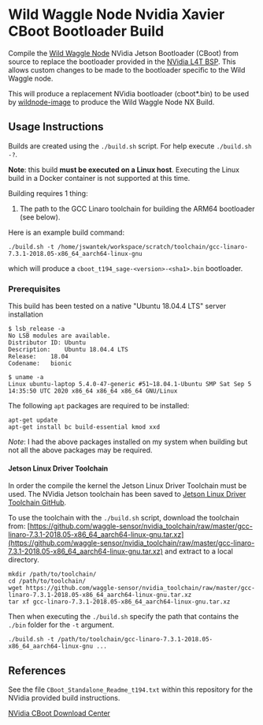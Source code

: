 # Wild Waggle Node Nvidia Xavier CBoot Bootloader Build

Compile the [Wild Waggle Node](https://github.com/waggle-sensor/wild-waggle-node) NVidia Jetson Bootloader (CBoot) from source to replace the bootloader provided in the [NVidia L4T BSP](https://developer.nvidia.com/embedded/linux-tegra). This allows custom changes to be made to the bootloader specific to the Wild Waggle node.

This will produce a replacement NVidia bootloader (cboot*.bin) to be used by [wildnode-image](https://github.com/waggle-sensor/wildnode-image) to produce the Wild Waggle Node NX Build.

## Usage Instructions

Builds are created using the `./build.sh` script. For help execute `./build.sh -?`.

**Note**: this build **must be executed on a Linux host**. Executing the Linux
build in a Docker container is not supported at this time.

Building requires 1 thing:

1. The path to the GCC Linaro toolchain for building the ARM64 bootloader (see below).

Here is an example build command:

```
./build.sh -t /home/jswantek/workspace/scratch/toolchain/gcc-linaro-7.3.1-2018.05-x86_64_aarch64-linux-gnu
```

which will produce a `cboot_t194_sage-<version>-<sha1>.bin` bootloader.

### Prerequisites

This build has been tested on a native "Ubuntu 18.04.4 LTS" server installation

```
$ lsb_release -a
No LSB modules are available.
Distributor ID:	Ubuntu
Description:	Ubuntu 18.04.4 LTS
Release:	18.04
Codename:	bionic

$ uname -a
Linux ubuntu-laptop 5.4.0-47-generic #51~18.04.1-Ubuntu SMP Sat Sep 5 14:35:50 UTC 2020 x86_64 x86_64 x86_64 GNU/Linux
```

The following `apt` packages are required to be installed:

```
apt-get update
apt-get install bc build-essential kmod xxd
```

*Note*: I had the above packages installed on my system when building but not
all the above packages may be required.

#### Jetson Linux Driver Toolchain

In order the compile the kernel the Jetson Linux Driver Toolchain must be used.
The NVidia Jetson toolchain has been saved to
[Jetson Linux Driver Toolchain GitHub](https://github.com/waggle-sensor/nvidia_toolchain).

To use the toolchain with the `./build.sh` script, download the toolchain from:
[https://github.com/waggle-sensor/nvidia_toolchain/raw/master/gcc-linaro-7.3.1-2018.05-x86_64_aarch64-linux-gnu.tar.xz](https://github.com/waggle-sensor/nvidia_toolchain/raw/master/gcc-linaro-7.3.1-2018.05-x86_64_aarch64-linux-gnu.tar.xz)
and extract to a local directory.

```
mkdir /path/to/toolchain/
cd /path/to/toolchain/
wget https://github.com/waggle-sensor/nvidia_toolchain/raw/master/gcc-linaro-7.3.1-2018.05-x86_64_aarch64-linux-gnu.tar.xz
tar xf gcc-linaro-7.3.1-2018.05-x86_64_aarch64-linux-gnu.tar.xz
```

Then when executing the `./build.sh` specify the path that contains the `./bin`
folder for the `-t` argument.

```
./build.sh -t /path/to/toolchain/gcc-linaro-7.3.1-2018.05-x86_64_aarch64-linux-gnu ...
```

## References

See the file `CBoot_Standalone_Readme_t194.txt` within this repository for the
NVidia provided build instructions.

[NVidia CBoot Download Center](https://developer.nvidia.com/embedded/downloads#?search=cboot)
